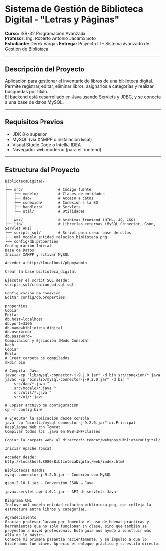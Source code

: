 # Sistema de Gestión de Biblioteca Digital - "Letras y Páginas"

**Curso:** ISB-32 Programación Avanzada  
**Profesor:** Ing. Roberto Antonio Jacamo Soto  
**Estudiante:** Derek Vargas 
**Entrega:** Proyecto III - Sistema Avanzado de Gestión de Biblioteca

---

## Descripción del Proyecto

Aplicación para gestionar el inventario de libros de una biblioteca digital. Permite registrar, editar, eliminar libros, asignarlos a categorías y realizar búsquedas por título.  
El backend está desarrollado en Java usando Servlets y JDBC, y se conecta a una base de datos MySQL.

---

## Requisitos Previos

- JDK 8 o superior
- MySQL (vía XAMPP o instalación local)
- Visual Studio Code o IntelliJ IDEA
- Navegador web moderno (para el frontend)

---

## Estructura del Proyecto

```plaintext
BibliotecaDigital/
│
├── src/                # Código fuente
│   ├── modelo/         # Clases de entidades
│   ├── dao/            # Acceso a datos
│   ├── conexion/       # Conexión a la BD
│   ├── handlers/       # Servlets
│   └── util/           # Utilidades
│
├── web/                # Archivos frontend (HTML, JS, CSS)
├── lib/                # Librerías externas (MySQL Connector, Gson, Servlet API)
├── scripts_sql/        # Script para crear base de datos
├── uml_modelo_entidad_relacion_biblioteca.png
└── config/db.properties
Configuración Inicial
Base de Datos
Iniciar XAMPP y activar MySQL

Acceder a http://localhost/phpmyadmin

Crear la base biblioteca_digital

Ejecutar el script SQL desde:
scripts_sql/creacion_bd.sql.sql

Configuración de Conexión
Editar config/db.properties:

properties
Copiar
Editar
db.host=localhost
db.port=3306
db.name=biblioteca_digital
db.user=root
db.password=
Compilación y Ejecución (Modo Consola)
bash
Copiar
Editar
# Crear carpeta de compilados
mkdir bin

# Compilar Java
javac -cp "lib/mysql-connector-j-9.2.0.jar" -d bin src/conexion/*.java
javac -cp "bin;lib/mysql-connector-j-9.2.0.jar" -d bin ^
    src/dao/*.java ^
    src/modelo/*.java ^
    src/util/*.java ^
    src/ui/*.java

# Copiar archivo de configuración
cp -r config bin/

# Ejecutar la aplicación desde consola
java -cp "bin;lib/mysql-connector-j-9.2.0.jar" ui.Principal
Despliegue Web con Tomcat
Compilar todos los .java en WEB-INF/classes

Copiar la carpeta web/ al directorio tomcat/webapps/BibliotecaDigital/

Iniciar Apache Tomcat

Acceder desde:
http://localhost:8080/BibliotecaDigital/web/index.html

Bibliotecas Usadas
mysql-connector-j-9.2.0.jar – Conexión con MySQL

gson-2.10.1.jar – Conversión JSON ↔ Java

javax.servlet-api-4.0.1.jar – API de servlets Java

Diagrama UML
Incluye uml_modelo_entidad_relacion_biblioteca.png, que refleja la estructura entre libros y categorías.

Agradecimiento
Gracias profesor Jacamo por fomentar el uso de buenas prácticas y herramientas que no solo funcionan en clase, sino que también se proyectan a nivel profesional. Esta guía nos ayudó a construir más allá de lo básico.
Conecté mi primera pasantía recientemente, y su impulso a que lo hiciéramos fue clave. Aprecio el enfoque práctico y su estilo directo.
